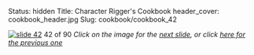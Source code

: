 Status: hidden
Title: Character Rigger's Cookbook
header_cover: cookbook_header.jpg
Slug: cookbook/cookbook_42

[![slide 42](https://dl.dropboxusercontent.com/u/2977490/presentations/cookbook/img42.jpg)](cookbook_43)
42 of 90
_Click on the image for the [next slide](cookbook_43), or click [here for the previous one](cookbook_41)_
